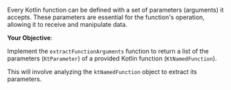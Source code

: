 Every Kotlin function can be defined with a set of parameters (arguments) it accepts. These parameters are essential for the function's operation, allowing it to receive and manipulate data.

**Your Objective**:

Implement the `extractFunctionArguments` function to return a list of the parameters (`KtParameter`) of a provided Kotlin function (`KtNamedFunction`).

This will involve analyzing the `ktNamedFunction` object to extract its parameters.

